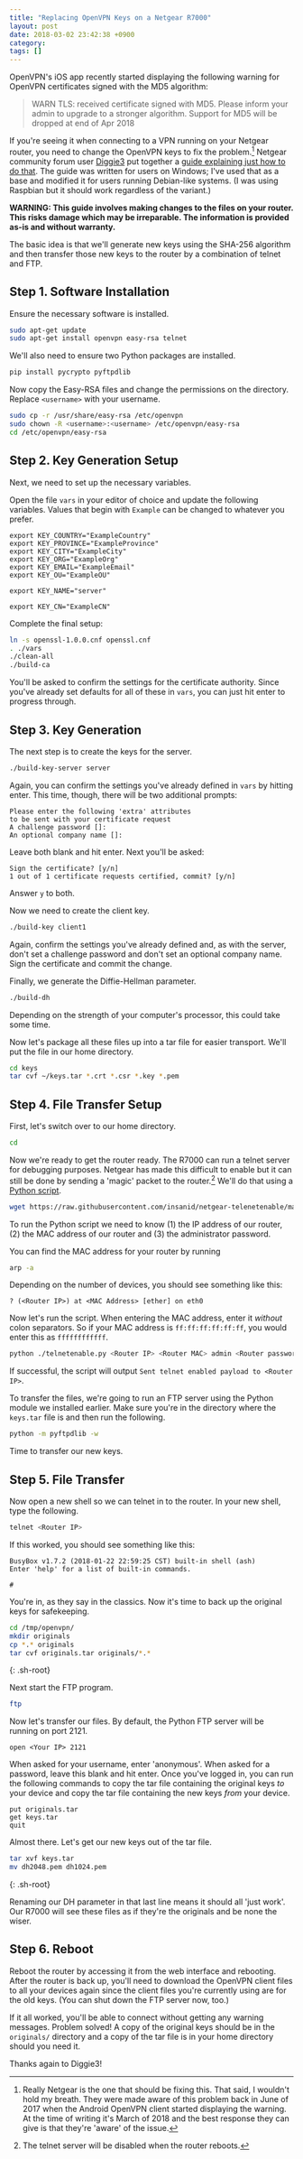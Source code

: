 ```yaml
---
title: "Replacing OpenVPN Keys on a Netgear R7000"
layout: post
date: 2018-03-02 23:42:38 +0900
category:
tags: []
---
```


OpenVPN's iOS app recently started displaying the following warning for OpenVPN certificates signed with the MD5 algorithm:

> WARN TLS: received certificate signed with MD5.
> Please inform your admin to upgrade to a
> stronger algorithm. Support for MD5 will be
> dropped at end of Apr 2018

If you're seeing it when connecting to a VPN running on your Netgear router, you need to change the OpenVPN keys to fix the problem.[^1] Netgear community forum user [Diggie3][dpp] put together a [guide explaining just how to do that][drg]. The guide was written for users on Windows; I've used that as a base and modified it for users running Debian-like systems. (I was using Raspbian but it should work regardless of the variant.)

[dpp]: https://community.netgear.com/t5/user/viewprofilepage/user-id/187168

[drg]: https://community.netgear.com/t5/Nighthawk-WiFi-Routers/Netgear-R7000-and-OpenVPN-for-Android-App/m-p/1515771#M84921

**WARNING: This guide involves making changes to the files on your router. This risks damage which may be irreparable. The information is provided as-is and without warranty.**

The basic idea is that we'll generate new keys using the SHA-256 algorithm and then transfer those new keys to the router by a combination of telnet and FTP.

## Step 1. Software Installation

Ensure the necessary software is installed.

```sh
sudo apt-get update
sudo apt-get install openvpn easy-rsa telnet
```

We'll also need to ensure two Python packages are installed.

```sh
pip install pycrypto pyftpdlib
```

Now copy the Easy-RSA files and change the permissions on the directory. Replace `<username>` with your username.

```sh
sudo cp -r /usr/share/easy-rsa /etc/openvpn
sudo chown -R <username>:<username> /etc/openvpn/easy-rsa
cd /etc/openvpn/easy-rsa
```

## Step 2. Key Generation Setup

Next, we need to set up the necessary variables.

Open the file `vars` in your editor of choice and update the following variables. Values that begin with `Example` can be changed to whatever you prefer.

```
export KEY_COUNTRY="ExampleCountry"
export KEY_PROVINCE="ExampleProvince"
export KEY_CITY="ExampleCity"
export KEY_ORG="ExampleOrg"
export KEY_EMAIL="ExampleEmail"
export KEY_OU="ExampleOU"

export KEY_NAME="server"

export KEY_CN="ExampleCN"
```

Complete the final setup:

```sh
ln -s openssl-1.0.0.cnf openssl.cnf
. ./vars
./clean-all
./build-ca
```

You'll be asked to confirm the settings for the certificate authority. Since you've already set defaults for all of these in `vars`, you can just hit enter to progress through.

## Step 3. Key Generation

The next step is to create the keys for the server.

```sh
./build-key-server server
```

Again, you can confirm the settings you've already defined in `vars` by hitting enter. This time, though, there will be two additional prompts:

```
Please enter the following 'extra' attributes
to be sent with your certificate request
A challenge password []:
An optional company name []:
```

Leave both blank and hit enter. Next you'll be asked:

```
Sign the certificate? [y/n]
1 out of 1 certificate requests certified, commit? [y/n]
```

Answer `y` to both.

Now we need to create the client key.

```sh
./build-key client1
```

Again, confirm the settings you've already defined and, as with the server, don't set a challenge password and don't set an optional company name. Sign the certificate and commit the change.

Finally, we generate the Diffie-Hellman parameter.

```sh
./build-dh
```

Depending on the strength of your computer's processor, this could take some time.

Now let's package all these files up into a tar file for easier transport. We'll put the file in our home directory.

```sh
cd keys
tar cvf ~/keys.tar *.crt *.csr *.key *.pem
```


## Step 4. File Transfer Setup

First, let's switch over to our home directory.

```sh
cd
```

Now we're ready to get the router ready. The R7000 can run a telnet server for debugging purposes. Netgear has made this difficult to enable but it can still be done by sending a 'magic' packet to the router.[^2] We'll do that using a [Python script][ghs].

[ghs]: https://github.com/insanid/netgear-telenetenable

```sh
wget https://raw.githubusercontent.com/insanid/netgear-telenetenable/master/telnetenable.py
```

To run the Python script we need to know (1) the IP address of our router, (2) the MAC address of our router and (3) the administrator password.

You can find the MAC address for your router by running

```sh
arp -a
```

Depending on the number of devices, you should see something like this:

```
? (<Router IP>) at <MAC Address> [ether] on eth0
```

Now let's run the script. When entering the MAC address, enter it _without_ colon separators. So if your MAC address is `ff:ff:ff:ff:ff:ff`, you would enter this as `ffffffffffff`.

```sh
python ./telnetenable.py <Router IP> <Router MAC> admin <Router password>
```

If successful, the script will output `Sent telnet enabled payload to <Router IP>`.

To transfer the files, we're going to run an FTP server using the Python module we installed earlier. Make sure you're in the directory where the `keys.tar` file is and then run the following.

```sh
python -m pyftpdlib -w
```

Time to transfer our new keys.

## Step 5. File Transfer

Now open a new shell so we can telnet in to the router. In your new shell, type the following.

```sh
telnet <Router IP>
```

If this worked, you should see something like this:

```
BusyBox v1.7.2 (2018-01-22 22:59:25 CST) built-in shell (ash)
Enter 'help' for a list of built-in commands.

#
```

You're in, as they say in the classics. Now it's time to back up the original keys for safekeeping.

```sh
cd /tmp/openvpn/
mkdir originals
cp *.* originals
tar cvf originals.tar originals/*.*
```
{: .sh-root}

Next start the FTP program.

```sh
ftp
```

Now let's transfer our files. By default, the Python FTP server will be running on port 2121.

```ftp
open <Your IP> 2121
```

When asked for your username, enter 'anonymous'. When asked for a password, leave this blank and hit enter. Once you've logged in, you can run the following commands to copy the tar file containing the original keys _to_ your device and copy the tar file containing the new keys _from_ your device.

```ftp
put originals.tar
get keys.tar
quit
```

Almost there. Let's get our new keys out of the tar file.

```sh
tar xvf keys.tar
mv dh2048.pem dh1024.pem
```
{: .sh-root}

Renaming our DH parameter in that last line means it should all 'just work'. Our R7000 will see these files as if they're the originals and be none the wiser.

## Step 6. Reboot

Reboot the router by accessing it from the web interface and rebooting. After the router is back up, you'll need to download the OpenVPN client files to all your devices again since the client files you're currently using are for the old keys. (You can shut down the FTP server now, too.)

If it all worked, you'll be able to connect without getting any warning messages. Problem solved! A copy of the original keys should be in the `originals/` directory and a copy of the tar file is in your home directory should you need it.

Thanks again to Diggie3!

[^1]: Really Netgear is the one that should be fixing this. That said, I wouldn't hold my breath. They were made aware of this problem back in June of 2017 when the Android OpenVPN client started displaying the warning. At the time of writing it's March of 2018 and the best response they can give is that they're 'aware' of the issue.

[^2]: The telnet server will be disabled when the router reboots.

